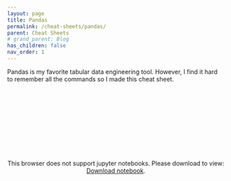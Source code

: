 ```yaml
---
layout: page
title: Pandas
permalink: /cheat-sheets/pandas/
parent: Cheat Sheets
# grand_parent: Blog
has_children: false
nav_order: 1
---
```


Pandas is my favorite tabular data engineering tool. However, I find it hard to remember all the commands so I made this cheat sheet.

<p align="center">
    <object data="https://nbviewer.jupyter.org/github/sirpaulmcd/Software-Cheat-Sheets/blob/master/Python/Pandas-Cheat-Sheet.ipynb" type="application/pdf" width="700px" height="700px">
        <embed src="https://nbviewer.jupyter.org/github/sirpaulmcd/Software-Cheat-Sheets/blob/master/Python/Pandas-Cheat-Sheet.ipynb">
            <p>This browser does not support jupyter notebooks. Please download to view: <a href="https://nbviewer.jupyter.org/github/sirpaulmcd/Software-Cheat-Sheets/blob/master/Python/Pandas-Cheat-Sheet.ipynb">Download notebook</a>.</p>
        </embed>
    </object>
</p>

